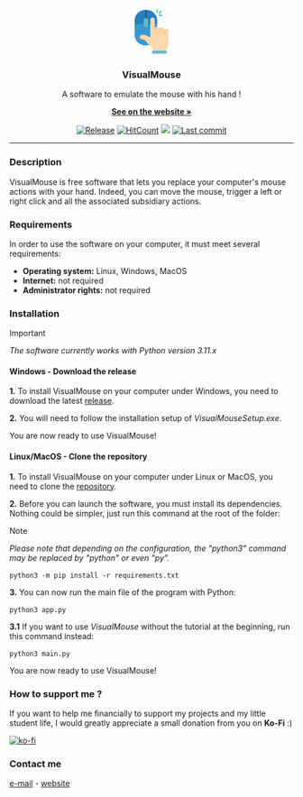 <div align="center">
  <a href="https://github.com/LeonPupier/VisualMouse">
    <img src="Content/logo.png" alt="Logo" width="80" height="80">
  </a>
  <h3 align="center">VisualMouse</h3>
  
  A software to emulate the mouse with his hand !
  
  <a href="https://www.leonpupier.fr/projects/visualmouse"><strong>See on the website »</strong></a>
  
  [![Release](https://img.shields.io/github/release/LeonPupier/VisualMouse.svg)](https://github.com/LeonPupier/VisualMouse/releases)
  [![HitCount](https://img.shields.io/endpoint?url=https%3A%2F%2Fhits.dwyl.com%2FLeonPupier%2FVisualMouse.json%3Fcolor%3Dgreen)](http://hits.dwyl.com/LeonPupier/VisualMouse)
  ![](https://sloc.xyz/github/LeonPupier/VisualMouse)
  [![Last commit](https://img.shields.io/github/last-commit/LeonPupier/VisualMouse.svg)](https://github.com/LeonPupier/VisualMouse/)
</div>

---

### Description
VisualMouse is free software that lets you replace your computer's mouse actions with your hand.
Indeed, you can move the mouse, trigger a left or right click and all the associated subsidiary actions.

### Requirements
In order to use the software on your computer, it must meet several requirements:
- **Operating system:**
Linux, Windows, MacOS
- **Internet:**
not required
- **Administrator rights:**
not required

### Installation

> [!IMPORTANT]
> *The software currently works with Python version 3.11.x*

#### Windows - Download the release

**1.** To install VisualMouse on your computer under Windows, you need to download the latest [release](https://github.com/LeonPupier/VisualMouse/releases/latest).

**2.** You will need to follow the installation setup of *VisualMouseSetup.exe*.

You are now ready to use VisualMouse!

#### Linux/MacOS - Clone the repository

**1.** To install VisualMouse on your computer under Linux or MacOS, you need to clone the [repository](https://github.com/LeonPupier/VisualMouse.git).

**2.** Before you can launch the software, you must install its dependencies.
Nothing could be simpler, just run this command at the root of the folder:

> [!NOTE]
> *Please note that depending on the configuration, the "python3" command may be replaced by "python" or even "py".*

```
python3 -m pip install -r requirements.txt
```
**3.** You can now run the main file of the program with Python:
```
python3 app.py
```

**3.1** If you want to use *VisualMouse* without the tutorial at the beginning, run this command instead:
```
python3 main.py
```

You are now ready to use VisualMouse!

### How to support me ?
If you want to help me financially to support my projects and my little student life,
I would greatly appreciate a small donation from you on **Ko-Fi** :)

[![ko-fi](https://ko-fi.com/img/githubbutton_sm.svg)](https://ko-fi.com/V7V5C9VK8)

### Contact me
[e-mail](mailto:public_contact.l2qt6@slmail.me) - [website](https://leonpupier.fr)